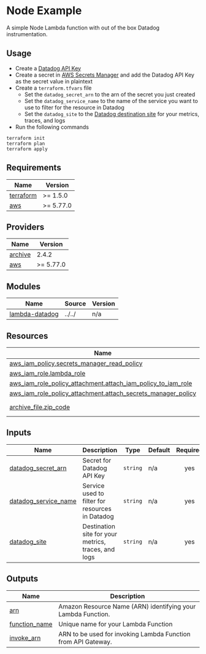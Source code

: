 # Node Example

A simple Node Lambda function with out of the box Datadog instrumentation.

## Usage

* Create a [Datadog API Key](https://app.datadoghq.com/organization-settings/api-keys)
* Create a secret in [AWS Secrets Manager](https://docs.aws.amazon.com/secretsmanager/latest/userguide/intro.html) and add the Datadog API Key as the secret value in plaintext
* Create a `terraform.tfvars` file
  - Set the `datadog_secret_arn` to the arn of the secret you just created
  - Set the `datadog_service_name` to the name of the service you want to use to filter for the resource in Datadog
  - Set the `datadog_site` to the [Datadog destination site](https://docs.datadoghq.com/getting_started/site/) for your metrics, traces, and logs
* Run the following commands

```
terraform init
terraform plan
terraform apply
```

<!-- BEGIN_TF_DOCS -->
## Requirements

| Name | Version |
|------|---------|
| <a name="requirement_terraform"></a> [terraform](#requirement\_terraform) | >= 1.5.0 |
| <a name="requirement_aws"></a> [aws](#requirement\_aws) | >= 5.77.0 |

## Providers

| Name | Version |
|------|---------|
| <a name="provider_archive"></a> [archive](#provider\_archive) | 2.4.2 |
| <a name="provider_aws"></a> [aws](#provider\_aws) | >= 5.77.0 |

## Modules

| Name | Source | Version |
|------|--------|---------|
| <a name="module_lambda-datadog"></a> [lambda-datadog](#module\_lambda-datadog) | ../../ | n/a |

## Resources

| Name | Type |
|------|------|
| [aws_iam_policy.secrets_manager_read_policy](https://registry.terraform.io/providers/hashicorp/aws/latest/docs/resources/iam_policy) | resource |
| [aws_iam_role.lambda_role](https://registry.terraform.io/providers/hashicorp/aws/latest/docs/resources/iam_role) | resource |
| [aws_iam_role_policy_attachment.attach_iam_policy_to_iam_role](https://registry.terraform.io/providers/hashicorp/aws/latest/docs/resources/iam_role_policy_attachment) | resource |
| [aws_iam_role_policy_attachment.attach_secrets_manager_policy](https://registry.terraform.io/providers/hashicorp/aws/latest/docs/resources/iam_role_policy_attachment) | resource |
| [archive_file.zip_code](https://registry.terraform.io/providers/hashicorp/archive/latest/docs/data-sources/file) | data source |

## Inputs

| Name | Description | Type | Default | Required |
|------|-------------|------|---------|:--------:|
| <a name="input_datadog_secret_arn"></a> [datadog\_secret\_arn](#input\_datadog\_secret\_arn) | Secret for Datadog API Key | `string` | n/a | yes |
| <a name="input_datadog_service_name"></a> [datadog\_service\_name](#input\_datadog\_service\_name) | Service used to filter for resources in Datadog | `string` | n/a | yes |
| <a name="input_datadog_site"></a> [datadog\_site](#input\_datadog\_site) | Destination site for your metrics, traces, and logs | `string` | n/a | yes |

## Outputs

| Name | Description |
|------|-------------|
| <a name="output_arn"></a> [arn](#output\_arn) | Amazon Resource Name (ARN) identifying your Lambda Function. |
| <a name="output_function_name"></a> [function\_name](#output\_function\_name) | Unique name for your Lambda Function |
| <a name="output_invoke_arn"></a> [invoke\_arn](#output\_invoke\_arn) | ARN to be used for invoking Lambda Function from API Gateway. |
<!-- END_TF_DOCS -->
